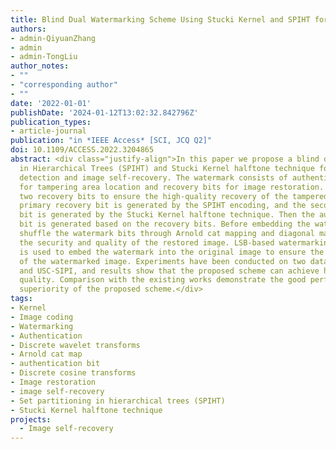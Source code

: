 ```yaml
---
title: Blind Dual Watermarking Scheme Using Stucki Kernel and SPIHT for Image Self-Recovery
authors:
- admin-QiyuanZhang
- admin
- admin-TongLiu
author_notes:
- ""
- "corresponding author"
- ""
date: '2022-01-01'
publishDate: '2024-01-12T13:02:32.842796Z'
publication_types:
- article-journal
publication: "in *IEEE Access* [SCI, JCQ Q2]"
doi: 10.1109/ACCESS.2022.3204865
abstract: <div class="justify-align">In this paper we propose a blind dual watermarking scheme using Set Partitioning
  in Hierarchical Trees (SPIHT) and Stucki Kernel halftone technique for the tamper
  detection and image self-recovery. The watermark consists of authentication bits
  for tampering area location and recovery bits for image restoration. We generate
  two recovery bits to ensure the high-quality recovery of the tampered image. The
  primary recovery bit is generated by the SPIHT encoding, and the secondary recovery
  bit is generated by the Stucki Kernel halftone technique. Then the authentication
  bit is generated based on the recovery bits. Before embedding the watermark, we
  shuffle the watermark bits through Arnold cat mapping and diagonal mapping to improve
  the security and quality of the restored image. LSB-based watermarking technique
  is used to embed the watermark into the original image to ensure the invisibility
  of the watermarked image. Experiments have been conducted on two datasets, BOW2
  and USC-SIPI, and results show that the proposed scheme can achieve high restoration
  quality. Comparison with the existing works demonstrate the good performance and
  superiority of the proposed scheme.</div>
tags:
- Kernel
- Image coding
- Watermarking
- Authentication
- Discrete wavelet transforms
- Arnold cat map
- authentication bit
- Discrete cosine transforms
- Image restoration
- image self-recovery
- Set partitioning in hierarchical trees (SPIHT)
- Stucki Kernel halftone technique
projects:
  - Image self-recovery
---
```

